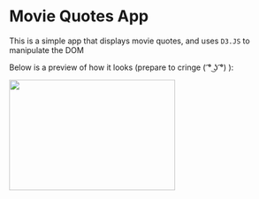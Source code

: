 # Movie Quotes App
This is a simple app that displays movie quotes, and uses `D3.JS` to manipulate the DOM

Below is a preview of how it looks (prepare to cringe ( ͡° ͜ʖ ͡°) ):

<img src="https://i.ibb.co/mH1mzBM/d3-movie-quotes-app.gif" width="300" height="200" />
